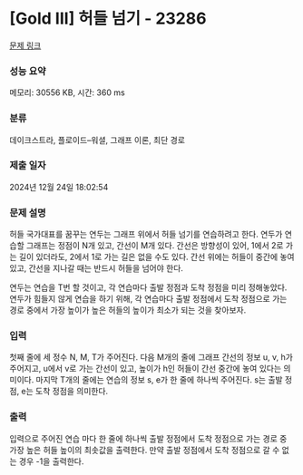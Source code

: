 # [Gold III] 허들 넘기 - 23286 

[문제 링크](https://www.acmicpc.net/problem/23286) 

### 성능 요약

메모리: 30556 KB, 시간: 360 ms

### 분류

데이크스트라, 플로이드–워셜, 그래프 이론, 최단 경로

### 제출 일자

2024년 12월 24일 18:02:54

### 문제 설명

<p>허들 국가대표를 꿈꾸는 연두는 그래프 위에서 허들 넘기를 연습하려고 한다. 연두가 연습할 그래프는 정점이 N개 있고, 간선이 M개 있다. 간선은 방향성이 있어, 1에서 2로 가는 길이 있더라도, 2에서 1로 가는 길은 없을 수도 있다. 간선 위에는 허들이 중간에 놓여 있고, 간선을 지나갈 때는 반드시 허들을 넘어야 한다.</p>

<p>연두는 연습을 T번 할 것이고, 각 연습마다 출발 정점과 도착 정점을 미리 정해놓았다. 연두가 힘들지 않게 연습을 하기 위해, 각 연습마다 출발 정점에서 도착 정점으로 가는 경로 중에서 가장 높이가 높은 허들의 높이가 최소가 되는 것을 찾아보자.</p>

### 입력 

 <p>첫째 줄에 세 정수 N, M, T가 주어진다. 다음 M개의 줄에 그래프 간선의 정보 u, v, h가 주어지고, u에서 v로 가는 간선이 있고, 높이가 h인 허들이 간선 중간에 놓여 있다는 의미이다. 마지막 T개의 줄에는 연습의 정보 s, e가 한 줄에 하나씩 주어진다. s는 출발 정점, e는 도착 정점을 의미한다.</p>

### 출력 

 <p>입력으로 주어진 연습 마다 한 줄에 하나씩 출발 정점에서 도착 정점으로 가는 경로 중 가장 높은 허들 높이의 최솟값을 출력한다. 만약 출발 정점에서 도착 정점으로 갈 수 없는 경우 -1을 출력한다.</p>

